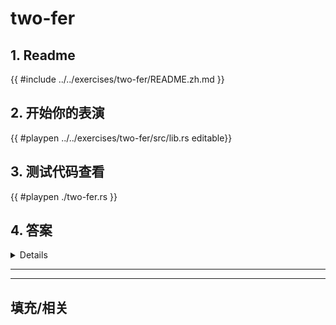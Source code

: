 # two-fer
## 1. Readme

 {{ #include ../../exercises/two-fer/README.zh.md }}

 ## 2. 开始你的表演

 {{ #playpen ../../exercises/two-fer/src/lib.rs editable}}

 ## 3. 测试代码查看

 {{ #playpen ./two-fer.rs }}

 ## 4. 答案

 <details>

 {{ #playpen ../../exercises/two-fer/example.rs }}

 </details>

 ---
 ---

 ## 填充/相关


